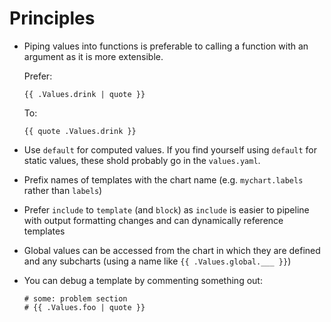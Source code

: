 # Principles

- Piping values into functions is preferable to calling a function with an argument as it is more extensible.

    Prefer:

    ```
    {{ .Values.drink | quote }}
    ```

    To:

    ```
    {{ quote .Values.drink }}
    ```

- Use `default` for computed values. If you find yourself using `default` for static values, these shold probably go in the `values.yaml`.
- Prefix names of templates with the chart name (e.g. `mychart.labels` rather than `labels`)
- Prefer `include` to `template` (and `block`) as `include` is easier to pipeline with output formatting changes and can dynamically reference templates
- Global values can be accessed from the chart in which they are defined and any subcharts (using a name like `{{ .Values.global.___ }}`)
- You can debug a template by commenting something out:

    ```
    # some: problem section
    # {{ .Values.foo | quote }}
    ```
